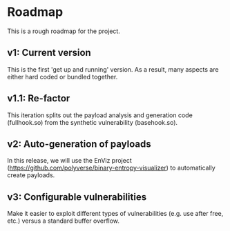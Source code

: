 # Roadmap
This is a rough roadmap for the project.

## v1: Current version
This is the first 'get up and running' version. As a result, many aspects are either hard coded or bundled together.

## v1.1: Re-factor
This iteration splits out the payload analysis and generation code (fullhook.so) from the synthetic vulnerability (basehook.so).

## v2: Auto-generation of payloads
In this release, we will use the EnViz project (https://github.com/polyverse/binary-entropy-visualizer) to automatically create payloads.

## v3: Configurable vulnerabilities
Make it easier to exploit different types of vulnerabilities (e.g. use after free, etc.) versus a standard buffer overflow.
